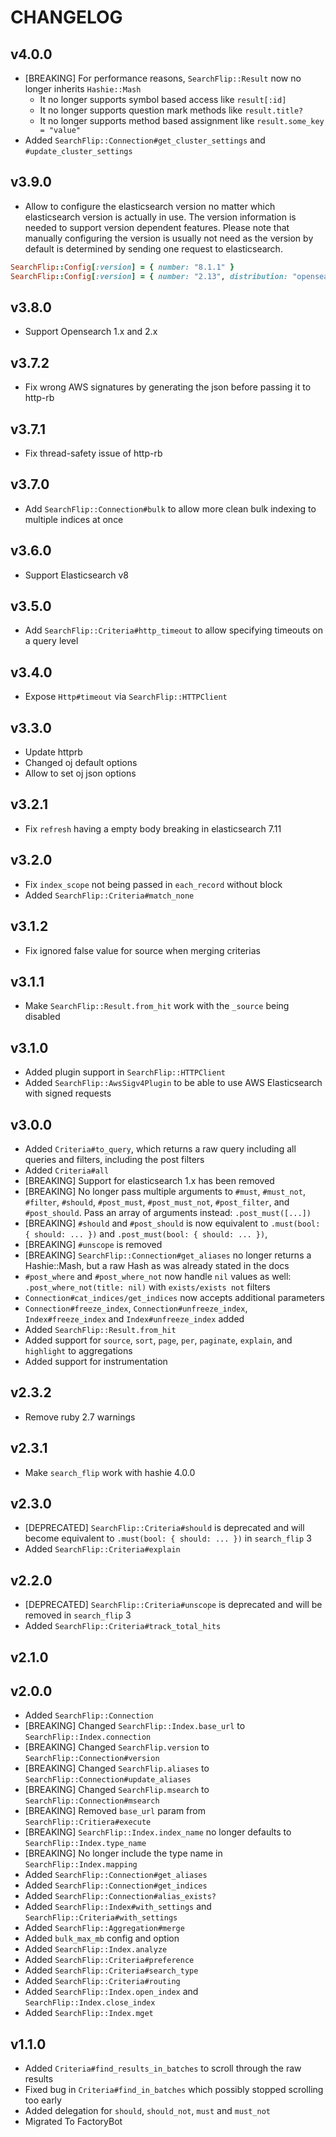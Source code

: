 
# CHANGELOG

## v4.0.0

* [BREAKING] For performance reasons, `SearchFlip::Result` now no longer
  inherits `Hashie::Mash`
  * It no longer supports symbol based access like `result[:id]`
  * It no longer supports question mark methods like `result.title?`
  * It no longer supports method based assignment like `result.some_key = "value"`
* Added `SearchFlip::Connection#get_cluster_settings` and
  `#update_cluster_settings`

## v3.9.0

* Allow to configure the elasticsearch version no matter which elasticsearch
  version is actually in use. The version information is needed to support
  version dependent features. Please note that manually configuring the version
  is usually not need as the version by default is determined by sending one
  request to elasticsearch.

```ruby
SearchFlip::Config[:version] = { number: "8.1.1" }
SearchFlip::Config[:version] = { number: "2.13", distribution: "opensearch" }
```

## v3.8.0

* Support Opensearch 1.x and 2.x

## v3.7.2

* Fix wrong AWS signatures by generating the json before passing it to http-rb

## v3.7.1

* Fix thread-safety issue of http-rb

## v3.7.0

* Add `SearchFlip::Connection#bulk` to allow more clean bulk indexing to
  multiple indices at once

## v3.6.0

* Support Elasticsearch v8

## v3.5.0

* Add `SearchFlip::Criteria#http_timeout` to allow specifying timeouts on
  a query level

## v3.4.0

* Expose `Http#timeout` via `SearchFlip::HTTPClient`

## v3.3.0

* Update httprb
* Changed oj default options
* Allow to set oj json options

## v3.2.1

* Fix `refresh` having a empty body breaking in elasticsearch 7.11

## v3.2.0

* Fix `index_scope` not being passed in `each_record` without block
* Added `SearchFlip::Criteria#match_none`

## v3.1.2

* Fix ignored false value for source when merging criterias

## v3.1.1

* Make `SearchFlip::Result.from_hit` work with the `_source` being disabled

## v3.1.0

* Added plugin support in `SearchFlip::HTTPClient`
* Added `SearchFlip::AwsSigv4Plugin` to be able to use AWS Elasticsearch with
  signed requests

## v3.0.0

* Added `Criteria#to_query`, which returns a raw query including all queries
  and filters, including the post filters
* Added `Criteria#all`
* [BREAKING] Support for elasticsearch 1.x has been removed
* [BREAKING] No longer pass multiple arguments to `#must`, `#must_not`,
  `#filter`, `#should`, `#post_must`, `#post_must_not`, `#post_filter`, and
  `#post_should`. Pass an array of arguments instead: `.post_must([...])`
* [BREAKING] `#should` and `#post_should` is now equivalent to
  `.must(bool: { should: ... })` and `.post_must(bool: { should: ... })`,
* [BREAKING] `#unscope` is removed
* [BREAKING] `SearchFlip::Connection#get_aliases` no longer returns a
  Hashie::Mash, but a raw Hash as was already stated in the docs
* `#post_where` and  `#post_where_not` now handle `nil` values as well:
  `.post_where_not(title: nil)` with `exists/exists not` filters
* `Connection#cat_indices/get_indices` now accepts additional parameters
* `Connection#freeze_index`, `Connection#unfreeze_index`, `Index#freeze_index`
   and `Index#unfreeze_index` added
* Added `SearchFlip::Result.from_hit`
* Added support for `source`, `sort`, `page`, `per`, `paginate`, `explain`, and
  `highlight` to aggregations
* Added support for instrumentation

## v2.3.2

* Remove ruby 2.7 warnings

## v2.3.1

* Make `search_flip` work with hashie 4.0.0

## v2.3.0

* [DEPRECATED] `SearchFlip::Criteria#should` is deprecated and will become
  equivalent to `.must(bool: { should: ... })` in `search_flip` 3
* Added `SearchFlip::Criteria#explain`

## v2.2.0

* [DEPRECATED] `SearchFlip::Criteria#unscope` is deprecated and will be removed
  in `search_flip` 3
* Added `SearchFlip::Criteria#track_total_hits`

## v2.1.0

## v2.0.0

* Added `SearchFlip::Connection`
* [BREAKING] Changed `SearchFlip::Index.base_url` to `SearchFlip::Index.connection`
* [BREAKING] Changed `SearchFlip.version` to `SearchFlip::Connection#version`
* [BREAKING] Changed `SearchFlip.aliases` to `SearchFlip::Connection#update_aliases`
* [BREAKING] Changed `SearchFlip.msearch` to `SearchFlip::Connection#msearch`
* [BREAKING] Removed `base_url` param from `SearchFlip::Critiera#execute`
* [BREAKING] `SearchFlip::Index.index_name` no longer defaults to `SearchFlip::Index.type_name`
* [BREAKING] No longer include the type name in `SearchFlip::Index.mapping`
* Added `SearchFlip::Connection#get_aliases`
* Added `SearchFlip::Connection#get_indices`
* Added `SearchFlip::Connection#alias_exists?`
* Added `SearchFlip::Index#with_settings` and `SearchFlip::Criteria#with_settings`
* Added `SearchFlip::Aggregation#merge`
* Added `bulk_max_mb` config and option
* Added `SearchFlip::Index.analyze`
* Added `SearchFlip::Criteria#preference`
* Added `SearchFlip::Criteria#search_type`
* Added `SearchFlip::Criteria#routing`
* Added `SearchFlip::Index.open_index` and `SearchFlip::Index.close_index`
* Added `SearchFlip::Index.mget`

## v1.1.0

* Added `Criteria#find_results_in_batches` to scroll through the raw results
* Fixed bug in `Criteria#find_in_batches` which possibly stopped scrolling too early
* Added delegation for `should`, `should_not`, `must` and `must_not`
* Migrated To FactoryBot

